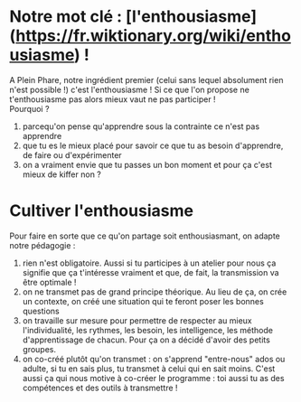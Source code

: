 # Notre mot clé : [l'enthousiasme] (https://fr.wiktionary.org/wiki/enthousiasme) !
A Plein Phare, notre ingrédient premier (celui sans lequel absolument rien n'est possible !) c'est l'enthousiasme ! Si ce que l'on propose ne t'enthousiasme pas alors mieux vaut ne pas participer !  
Pourquoi ?  
1) parcequ'on pense qu'apprendre sous la contrainte ce n'est pas apprendre  
2) que tu es le mieux placé pour savoir ce que tu as besoin d'apprendre, de faire ou d'expérimenter  
3) on a vraiment envie que tu passes un bon moment et pour ça c'est mieux de kiffer non ?  

# Cultiver l'enthousiasme
Pour faire en sorte que ce qu'on partage soit enthousiasmant, on adapte notre pédagogie :  
1) rien n'est obligatoire. Aussi si tu participes à un atelier pour nous ça signifie que ça t'intéresse vraiment et que, de fait, la transmission va être optimale !  
2) on ne transmet pas de grand principe théorique. Au lieu de ça, on crée un contexte, on créé une situation qui te feront poser les bonnes questions  
3) on travaille sur mesure pour permettre de respecter au mieux l'individualité, les rythmes, les besoin, les intelligence, les méthode d'apprentissage de chacun. Pour ça on a décidé d'avoir des petits groupes.  
4) on co-créé plutôt qu'on transmet : on s'apprend "entre-nous" ados ou adulte, si tu en sais plus, tu transmet à celui qui en sait moins. C'est aussi ça qui nous motive à co-créer le programme : toi aussi tu as des compétences et des outils à transmettre !  
